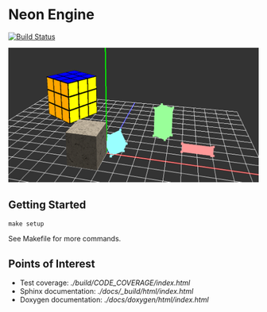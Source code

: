 # Neon Engine

[![Build Status](https://travis-ci.com/NeonSky/neon-engine.svg?token=TptU3mWb3ppa6yPiyN4b&branch=master&status=started)](https://travis-ci.com/github/NeonSky/neon-engine)

![](docs/screenshots/rubik_scene.gif)

## Getting Started

```
make setup
```

See Makefile for more commands.

## Points of Interest

* Test coverage: *./build/CODE_COVERAGE/index.html*
* Sphinx documentation: *./docs/_build/html/index.html*
* Doxygen documentation: *./docs/doxygen/html/index.html*
